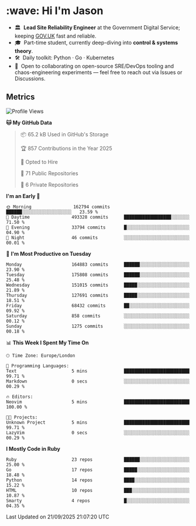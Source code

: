 <h1 align="left" id="jason-title">:wave: Hi I'm Jason</h1>

- 🏛️ &nbsp;**Lead Site Reliability Engineer** at the Government Digital Service; keeping [GOV.UK](https://www.gov.uk/) fast and reliable.
- 🎓 &nbsp;Part-time student, currently deep-diving into **control & systems theory**.  
- 🛠️ &nbsp;Daily toolkit: Python · Go · Kubernetes  
- 🤝 &nbsp;Open to collaborating on open-source SRE/DevOps tooling and chaos-engineering experiments — feel free to reach out via Issues or Discussions.


<h2>Metrics</h2>

<!--START_SECTION:waka-->
![Profile Views](http://img.shields.io/badge/Profile%20Views-0-blue)

**🐱 My GitHub Data** 

> 📦 65.2 kB Used in GitHub's Storage 
 > 
> 🏆 857 Contributions in the Year 2025
 > 
> 💼 Opted to Hire
 > 
> 📜 71 Public Repositories 
 > 
> 🔑 6 Private Repositories 
 > 
**I'm an Early 🐤** 

```text
🌞 Morning                162794 commits      ██████░░░░░░░░░░░░░░░░░░░   23.59 % 
🌆 Daytime                493328 commits      ██████████████████░░░░░░░   71.50 % 
🌃 Evening                33794 commits       █░░░░░░░░░░░░░░░░░░░░░░░░   04.90 % 
🌙 Night                  46 commits          ░░░░░░░░░░░░░░░░░░░░░░░░░   00.01 % 
```
📅 **I'm Most Productive on Tuesday** 

```text
Monday                   164883 commits      ██████░░░░░░░░░░░░░░░░░░░   23.90 % 
Tuesday                  175808 commits      ██████░░░░░░░░░░░░░░░░░░░   25.48 % 
Wednesday                151015 commits      █████░░░░░░░░░░░░░░░░░░░░   21.89 % 
Thursday                 127691 commits      █████░░░░░░░░░░░░░░░░░░░░   18.51 % 
Friday                   68432 commits       ██░░░░░░░░░░░░░░░░░░░░░░░   09.92 % 
Saturday                 858 commits         ░░░░░░░░░░░░░░░░░░░░░░░░░   00.12 % 
Sunday                   1275 commits        ░░░░░░░░░░░░░░░░░░░░░░░░░   00.18 % 
```


📊 **This Week I Spent My Time On** 

```text
🕑︎ Time Zone: Europe/London

💬 Programming Languages: 
Text                     5 mins              █████████████████████████   99.71 % 
Markdown                 0 secs              ░░░░░░░░░░░░░░░░░░░░░░░░░   00.29 % 

🔥 Editors: 
Neovim                   5 mins              █████████████████████████   100.00 % 

🐱‍💻 Projects: 
Unknown Project          5 mins              █████████████████████████   99.71 % 
LazyVim                  0 secs              ░░░░░░░░░░░░░░░░░░░░░░░░░   00.29 % 
```

**I Mostly Code in Ruby** 

```text
Ruby                     23 repos            ██████░░░░░░░░░░░░░░░░░░░   25.00 % 
Go                       17 repos            █████░░░░░░░░░░░░░░░░░░░░   18.48 % 
Python                   14 repos            ████░░░░░░░░░░░░░░░░░░░░░   15.22 % 
HTML                     10 repos            ███░░░░░░░░░░░░░░░░░░░░░░   10.87 % 
Smarty                   4 repos             █░░░░░░░░░░░░░░░░░░░░░░░░   04.35 % 
```




 Last Updated on 21/09/2025 21:07:20 UTC
<!--END_SECTION:waka-->

<!-- links -->

[issues page]: https://github.com/jasonBirchall/jasonBirchall/issues "jasonBirchall/issues"
